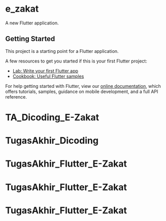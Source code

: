 # e_zakat

A new Flutter application.

## Getting Started

This project is a starting point for a Flutter application.

A few resources to get you started if this is your first Flutter project:

- [Lab: Write your first Flutter app](https://flutter.dev/docs/get-started/codelab)
- [Cookbook: Useful Flutter samples](https://flutter.dev/docs/cookbook)

For help getting started with Flutter, view our
[online documentation](https://flutter.dev/docs), which offers tutorials,
samples, guidance on mobile development, and a full API reference.
# TA_Dicoding_E-Zakat
# TugasAkhir_Dicoding
# TugasAkhir_Flutter_E-Zakat
# TugasAkhir_Flutter_E-Zakat
# TugasAkhir_Flutter_E-Zakat
